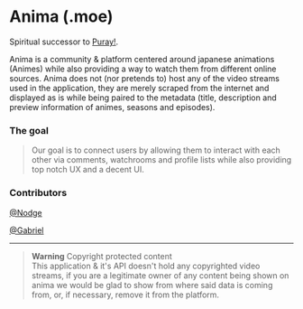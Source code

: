 # Anima (.moe)

Spiritual successor to [Puray!](https://github.com/fernandordev/puray.moe).

Anima is a community & platform centered around japanese animations (Animes) while also providing a way to watch them from different online sources.
Anima does not (nor pretends to) host any of the video streams used in the application, they are merely scraped from the internet and displayed as is while being paired to the metadata (title, description and preview information of animes, seasons and episodes).

### The goal
> Our goal is to connect users by allowing them to interact with each other via comments, watchrooms and profile lists while also providing top notch UX and a decent UI.

### Contributors
[@Nodge](https://github.com/nodgear)

[@Gabriel](https://github.com/GabrielMar)

---
> **Warning**  Copyright protected content<br/>
> This application & it's API doesn't hold any copyrighted video streams, if you are a legitimate owner of any content being shown on anima we would be glad to show from where said data is coming from, or, if necessary, remove it from the platform.
